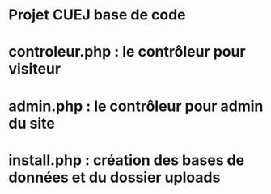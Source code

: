 # Projet CUEJ base de code

# controleur.php : le contrôleur pour visiteur

# admin.php : le contrôleur pour admin du site

# install.php : création des bases de données et du dossier uploads
